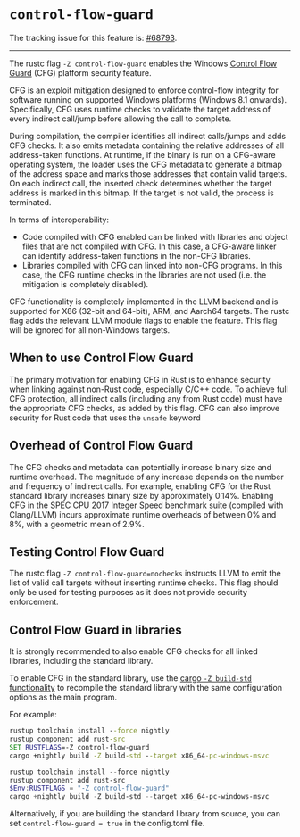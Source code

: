 # `control-flow-guard`

The tracking issue for this feature is: [#68793](https://github.com/rust-lang/rust/issues/68793).

------------------------

The rustc flag `-Z control-flow-guard` enables the Windows [Control Flow Guard](https://docs.microsoft.com/en-us/windows/win32/secbp/control-flow-guard) (CFG) platform security feature.

CFG is an exploit mitigation designed to enforce control-flow integrity for software running on supported Windows platforms (Windows 8.1 onwards). Specifically, CFG uses runtime checks to validate the target address of every indirect call/jump before allowing the call to complete. 

During compilation, the compiler identifies all indirect calls/jumps and adds CFG checks. It also emits metadata containing the relative addresses of all address-taken functions. At runtime, if the binary is run on a CFG-aware operating system, the loader uses the CFG metadata to generate a bitmap of the address space and marks those addresses that contain valid targets. On each indirect call, the inserted check determines whether the target address is marked in this bitmap. If the target is not valid, the process is terminated.

In terms of interoperability:
- Code compiled with CFG enabled can be linked with libraries and object files that are not compiled with CFG. In this case, a CFG-aware linker can identify address-taken functions in the non-CFG libraries.
- Libraries compiled with CFG can linked into non-CFG programs. In this case, the CFG runtime checks in the libraries are not used (i.e. the mitigation is completely disabled).

CFG functionality is completely implemented in the LLVM backend and is supported for X86 (32-bit and 64-bit), ARM, and Aarch64 targets. The rustc flag adds the relevant LLVM module flags to enable the feature. This flag will be ignored for all non-Windows targets.


## When to use Control Flow Guard

The primary motivation for enabling CFG in Rust is to enhance security when linking against non-Rust code, especially C/C++ code. To achieve full CFG protection, all indirect calls (including any from Rust code) must have the appropriate CFG checks, as added by this flag. CFG can also improve security for Rust code that uses the `unsafe` keyword


## Overhead of Control Flow Guard

The CFG checks and metadata can potentially increase binary size and runtime overhead. The magnitude of any increase depends on the number and frequency of indirect calls. For example, enabling CFG for the Rust standard library increases binary size by approximately 0.14%. Enabling CFG in the SPEC CPU 2017 Integer Speed benchmark suite (compiled with Clang/LLVM) incurs approximate runtime overheads of between 0% and 8%, with a geometric mean of 2.9%.


## Testing Control Flow Guard

The rustc flag `-Z control-flow-guard=nochecks` instructs LLVM to emit the list of valid call targets without inserting runtime checks. This flag should only be used for testing purposes as it does not provide security enforcement.


## Control Flow Guard in libraries

It is strongly recommended to also enable CFG checks for all linked libraries, including the standard library. 

To enable CFG in the standard library, use the [cargo `-Z build-std` functionality][build-std] to recompile the standard library with the same configuration options as the main program.

[build-std]: https://doc.rust-lang.org/nightly/cargo/reference/unstable.html#build-std

For example:
```cmd
rustup toolchain install --force nightly
rustup component add rust-src
SET RUSTFLAGS=-Z control-flow-guard
cargo +nightly build -Z build-std --target x86_64-pc-windows-msvc
```

```PowerShell
rustup toolchain install --force nightly
rustup component add rust-src
$Env:RUSTFLAGS = "-Z control-flow-guard"
cargo +nightly build -Z build-std --target x86_64-pc-windows-msvc
```

Alternatively, if you are building the standard library from source, you can set `control-flow-guard = true` in the config.toml file.
